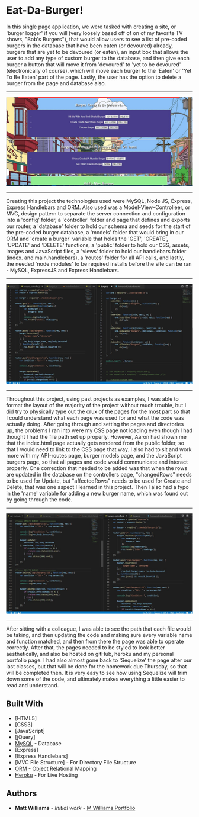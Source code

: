 # Eat-Da-Burger!

In this single page application, we were tasked with creating a site, or 'burger logger' if you will (very loosely based off of on of my favorite TV shows, "Bob's Burgers"), that would allow users to see a list of pre-coded burgers in the database that have been eaten (or devoured) already, burgers that are yet to be devoured (or eaten), an input box that allows the user to add any type of custom burger to the database, and then give each burger a button that will move it from 'devoured' to 'yet to be devoured' (electronically of course), which will move each burger to the 'Eaten' or 'Yet To Be Eaten' part of the page.  Lastly, the user has the option to delete a burger from the page and database also.

___
![Eat-Da-Burger](public/assets/img/Eat-Da-Burger.jpg)
___

Creating this project the technologies used were MySQL, Node JS, Express, Express Handlebars and ORM.  Also used was a Model-View-Controlleer, or MVC, design pattern to separate the server connection and configuration into a 'config' folder, a 'controller' folder and page that defines and exports our router, a 'database' folder to hold our schema and seeds for the start of the pre-coded burger database, a 'models' folder that would bring in our ORM and 'create a burger' variable that holds the 'GET', 'CREATE', 'UPDATE' and 'DELETE' functions, a 'public' folder to hold our CSS, assets, images and JavaScript files, a 'views' folder to hold our handlebars folder (index. and main.handlebars), a 'routes' folder for all API calls, and lastly, the needed 'node modules' to be required installs before the site can be ran - MySQL, ExpressJS and Express Handlebars.
___
![Burger-ORM-router](public/assets/img/Burger-ORM-router.jpg)
___

Throughout this project, using past projects as examples, I was able to format the layout of the majority of the project without much trouble, but I did try to physically type out the crux of the pages for the most part so that I could understand what each page was used for and what the code was actually doing.  After going through and setting the pages and directories up, the problems I ran into were my CSS page not loading even though I had thought I had the file path set up properly.  However, Aaron had shown me that the index.html page actually gets rendered from the public folder, so that I would need to link to the CSS page that way.  I also had to sit and work more with my API-routes page, burger models page, and the JavaScript burgers page, so that all pages and code would communicate and interact properly.  One correction that needed to be added was that when the rows are updated in the database on the controllers page, "changedRows" needs to be used for Update, but "affectedRows" needs to be used for Create and Delete, that was one aspect I learned in this project.  Then I also had a typo in the 'name' variable for adding a new burger name, which was found out by going through the code.
___
![Burger-API-controller](public/assets/img/Burger-API-controller.jpg)
___

After sitting with a colleague, I was able to see the path that each file would be taking, and then updating the code and making sure every variable name and function matched, and then from there the page was able to operate correctly.  After that, the pages needed to be styled to look better aesthetically, and also be hosted on gitHub, heroku and my personal portfolio page.  I had also almost gone back to 'Sequelize' the page after our last classes, but that will be done for the homework due Thursday, so that will be completed then.  It is very easy to see how using Sequelize will trim down some of the code, and ultimately makes everything a little easier to read and understand.

## Built With

* [HTML5]
* [CSS3]
* [JavaScript]
* [jQuery]
* [MySQL](https://www.mysql.com/) - Database
* [Express]
* [Express Handlebars]
* [MVC File Structure] - For Directory File Structure
* [ORM](https://www.npmjs.com/package/orm) - Object Relational Mapping
* [Heroku](https://obscure-retreat-55184.herokuapp.com/) - For Live Hosting

## Authors

* **Matt Williams** - *Initial work* - [M Williams Portfolio](https://mattwills09.github.io/portfolio.html)
